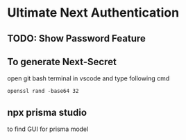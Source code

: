 # Ultimate Next Authentication

## TODO: Show Password Feature

## To generate Next-Secret 
open git bash terminal in vscode and type following cmd
```shell
openssl rand -base64 32
```

## npx prisma studio
to find GUI for prisma model